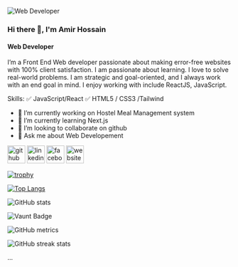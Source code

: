 ![Web Developer](https://i.ibb.co/vdggQ7q/Brown-Transparent-Minimalist-Personal-Profile-New-Linked-In-Banner-2.png)
### Hi there 👋, I'm Amir Hossain
#### Web Developer

I’m a Front End Web developer passionate about making error-free websites with 100% client satisfaction. I am passionate about learning. I love to solve real-world problems. I am strategic and goal-oriented,  and I always work with an end goal in mind. I enjoy working with include ReactJS, JavaScript.

Skills: 
✅ JavaScript/React 
✅ HTML5 / CSS3 /Tailwind 

- 🔭 I’m currently working on  Hostel Meal Management system 
- 🌱 I’m currently learning Next.js 
- 👯 I’m looking to collaborate on github 
- 💬 Ask me about Web Developement 


[<img src='https://cdn.jsdelivr.net/npm/simple-icons@3.0.1/icons/github.svg' alt='github' height='40'>](https://github.com/AmirHossain58)  [<img src='https://cdn.jsdelivr.net/npm/simple-icons@3.0.1/icons/linkedin.svg' alt='linkedin' height='40'>](https://www.linkedin.com/in/)  [<img src='https://cdn.jsdelivr.net/npm/simple-icons@3.0.1/icons/facebook.svg' alt='facebook' height='40'>](https://www.facebook.com/mdah.antar/)  [<img src='https://cdn.jsdelivr.net/npm/simple-icons@3.0.1/icons/icloud.svg' alt='website' height='40'>](https://www.facebook.com/mdah.antar/)  

[![trophy](https://github-profile-trophy.vercel.app/?username=https://github.com/AmirHossain58)](https://github.com/ryo-ma/github-profile-trophy)

[![Top Langs](https://github-readme-stats.vercel.app/api/top-langs/?username=https://github.com/AmirHossain58)](https://github.com/anuraghazra/github-readme-stats)

![GitHub stats](https://github-readme-stats.vercel.app/api?username=https://github.com/AmirHossain58&show_icons=true&count_private=true)  

![Vaunt Badge](https://api.vaunt.dev/v1/github/entities/https://github.com/AmirHossain58/contributions?format=svg&private=true)  

![GitHub metrics](https://metrics.lecoq.io/https://github.com/AmirHossain58)  

![GitHub streak stats](https://streak-stats.demolab.com/?user=https://github.com/AmirHossain58)  

...

